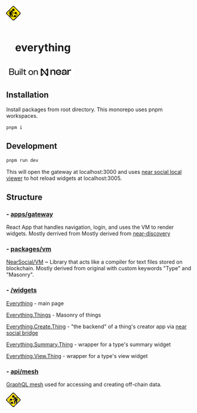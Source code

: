 <a href="http://www.textfiles.com/underconstruction" align="center">
<img src="./assets/dig_left.gif" />
</a>

<p align="center" ><div>
  <ul>
    <summary style="display: inline-block;" align="center"><h1>everything</h1></summary>
  </ul>
</div>
</p>


<img src="./assets/built_on.png" height="32" />



## Installation

Install packages from root directory. This monorepo uses pnpm workspaces.

```bash
pnpm i
```

## Development

```bash
pnpm run dev
```

This will open the gateway at localhost:3000 and uses [near social local viewer](https://github.com/wpdas/near-social-local-viewer) to hot reload widgets at localhost:3005.



## Structure

### - [apps/gateway](./apps/gateway/README.md)

React App that handles navigation, login, and uses the VM to render widgets. Mostly derrived from  Mostly derived from [near-discovery](https://github.com/near/near-discovery)

### - [packages/vm](./packages/vm/README.md)

[NearSocial/VM](https://github.com/NearSocial/VM) ~ Library that acts like a compiler for text files stored on blockchain. Mostly derived from original with custom keywords "Type" and "Masonry".

### - [/widgets](./widgets/)

[Everything](./widgets/Everything.jsx) - main page

[Everything.Things](./widgets/Everything.Things.jsx) - Masonry of things

[Everything.Create.Thing](./widgets/Everything.Create.Thing) - "the backend" of a thing's creator app via [near social bridge](https://github.com/wpdas/near-social-bridge)

[Everything.Summary.Thing](./widgets/Everything.Summary.Thing) - wrapper for a type's summary widget

[Everything.View.Thing](./widgets/Everything.View.Thing) - wrapper for a type's view widget

### - [api/mesh](./api/mesh/README.md)

[GraphQL mesh](https://the-guild.dev/graphql/mesh) used for accessing and creating off-chain data.


<img src="./assets/dig_right.gif" />
</span>
</a>
